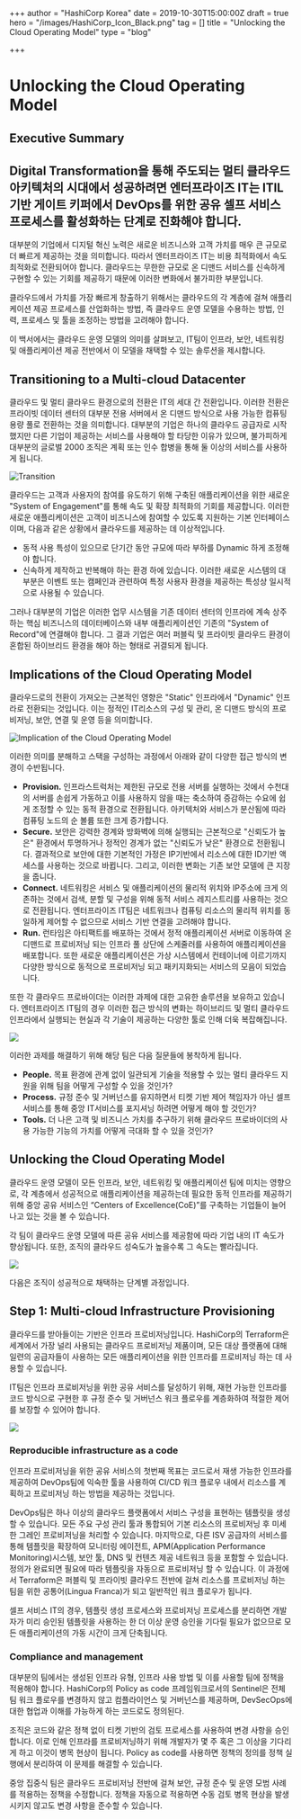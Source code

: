 +++
author = "HashiCorp Korea"
date = 2019-10-30T15:00:00Z
draft = true
hero = "/images/HashiCorp_Icon_Black.png"
tag = []
title = "Unlocking the Cloud Operating Model"
type = "blog"

+++
# Unlocking the Cloud Operating Model

## Executive Summary

## **Digital Transformation을 통해 주도되는 멀티 클라우드 아키텍처의 시대에서 성공하려면 엔터프라이즈 IT는 ITIL 기반 게이트 키퍼에서 DevOps를 위한 공유 셀프 서비스 프로세스를 활성화하는 단계로 진화해야 합니다.**

대부분의 기업에서 디지털 혁신 노력은 새로운 비즈니스와 고객 가치를 매우 큰 규모로 더 빠르게 제공하는 것을 의미합니다. 따라서 엔터프라이즈 IT는 비용 최적화에서 속도 최적화로 전환되어야 합니다. 클라우드는 무한한 규모로 온 디맨드 서비스를 신속하게 구현할 수 있는 기회를 제공하기 때문에 이러한 변화에서 불가피한 부분입니다.

클라우드에서 가치를 가장 빠르게 창출하기 위해서는 클라우드의 각 계층에 걸쳐 애플리케이션 제공 프로세스를 산업화하는 방법, 즉 클라우드 운영 모델을 수용하는 방법, 인력, 프로세스 및 툴을 조정하는 방법을 고려해야 합니다.

이 백서에서는 클라우드 운영 모델의 의미를 살펴보고, IT팀이 인프라, 보안, 네트워킹 및 애플리케이션 제공 전반에서 이 모델을 채택할 수 있는 솔루션을 제시합니다.

## Transitioning to a Multi-cloud Datacenter

클라우드 및 멀티 클라우드 환경으로의 전환은 IT의 세대 간 전환입니다. 이러한 전환은 프라이빗 데이터 센터의 대부분 전용 서버에서 온 디맨드 방식으로 사용 가능한 컴퓨팅 용량 풀로 전환하는 것을 의미합니다. 대부분의 기업은 하나의 클라우드 공급자로 시작했지만 다른 기업이 제공하는 서비스를 사용해야 할 타당한 이유가 있으며, 불가피하게 대부분의 글로벌 2000 조직은 계획 또는 인수 합병을 통해 둘 이상의 서비스를 사용하게 됩니다.

![Transition](https://www.datocms-assets.com/2885/1556917230-commulti-cloud-transition-2x.png "Transitioning to a Multi-Cloud DataCenter")

클라우드는 고객과 사용자의 참여를 유도하기 위해 구축된 애플리케이션을 위한 새로운 "System of Engagement"를 통해 속도 및 확장 최적화의 기회를 제공합니다. 이러한 새로운 애플리케이션은 고객이 비즈니스에 참여할 수 있도록 지원하는 기본 인터페이스이며, 다음과 같은 상황에서 클라우드를 제공하는 데 이상적입니다.

* 동적 사용 특성이 있으므로 단기간 동안 규모에 따라 부하를 Dynamic 하게 조정해야 합니다.
* 신속하게 제작하고 반복해야 하는 환경 하에 있습니다. 이러한 새로운 시스템의 대부분은 이벤트 또는 캠페인과 관련하여 특정 사용자 환경을 제공하는 특성상 일시적으로 사용될 수 있습니다.

그러나 대부분의 기업은 이러한 업무 시스템을 기존 데이터 센터의 인프라에 계속 상주하는 핵심 비즈니스의 데이터베이스와 내부 애플리케이션인 기존의 "System of Record"에 연결해야 합니다. 그 결과 기업은 여러 퍼블릭 및 프라이빗 클라우드 환경이 혼합된 하이브리드 환경을 해야 하는 형태로 귀결되게 됩니다.

## **Implications of the Cloud Operating Model**

클라우드로의 전환이 가져오는 근본적인 영향은 "Static" 인프라에서 "Dynamic" 인프라로 전환되는 것입니다. 이는 정적인 IT리소스의 구성 및 관리, 온 디맨드 방식의 프로비저닝, 보안, 연결 및 운영 등을 의미합니다.

![](https://www.datocms-assets.com/2885/1565031773-com-static-dynamic-run-connect-secure-provision.png "Implication of the Cloud Operating Model")

이러한 의미를 분해하고 스택을 구성하는 과정에서 아래와 같이 다양한 접근 방식의 변경이 수반됩니다.

* **Provision.** 인프라스트럭처는 제한된 규모로 전용 서버를 실행하는 것에서 수천대의 서버를 손쉽게 가동하고 이를 사용하지 않을 때는 축소하여 증감하는 수요에 쉽게 조정할 수 있는 동적 환경으로 전환됩니다. 아키텍처와 서비스가 분산됨에 따라 컴퓨팅 노드의 순 볼륨 또한 크게 증가합니다.
* **Secure.** 보안은 강력한 경계와 방화벽에 의해 실행되는 근본적으로 "신뢰도가 높은" 환경에서 투명하거나 정적인 경계가 없는 "신뢰도가 낮은" 환경으로 전환됩니다. 결과적으로 보안에 대한 기본적인 가정은 IP기반에서 리소스에 대한 ID기반 액세스를 사용하는 것으로 바뀝니다. 그리고, 이러한 변화는 기존 보안 모델에 큰 지장을 줍니다.
* **Connect.** 네트워킹은 서비스 및 애플리케이션의 물리적 위치와 IP주소에 크게 의존하는 것에서 검색, 분할 및 구성을 위해 동적 서비스 레지스트리를 사용하는 것으로 전환됩니다. 엔터프라이즈 IT팀은 네트워크나 컴퓨팅 리소스의 물리적 위치를 동일하게 제어할 수 없으므로 서비스 기반 연결을 고려해야 합니다.
* **Run.** 런타임은 아티팩트를 배포하는 것에서 정적 애플리케이션 서버로 이동하여 온 디맨드로 프로비저닝 되는 인프라 풀 상단에 스케줄러를 사용하여 애플리케이션을 배포합니다. 또한 새로운 애플리케이션은 가상 시스템에서 컨테이너에 이르기까지 다양한 방식으로 동적으로 프로비저닝 되고 패키지화되는 서비스의 모음이 되었습니다.

또한 각 클라우드 프로바이더는 이러한 과제에 대한 고유한 솔루션을 보유하고 있습니다. 엔터프라이즈 IT팀의 경우 이러한 접근 방식의 변화는 하이브리드 및 멀티 클라우드 인프라에서 실행되는 현실과 각 기술이 제공하는 다양한 툴로 인해 더욱 복잡해집니다.

![](https://www.datocms-assets.com/2885/1557419672-comstatic-to-dynamic-integrations-2x.png)

이러한 과제를 해결하기 위해 해당 팀은 다음 질문들에 봉착하게 됩니다.

* **People.** 목표 환경에 관계 없이 일관되게 기술을 적용할 수 있는 멀티 클라우드 지원을 위해 팀을 어떻게 구성할 수 있을 것인가?
* **Process.** 규정 준수 및 거버넌스를 유지하면서 티켓 기반 제어 책임자가 아닌 셀프 서비스를 통해 중앙 IT서비스를 포지셔닝 하려면 어떻게 해야 할 것인가?
* **Tools.** 더 나은 고객 및 비즈니스 가치를 추구하기 위해 클라우드 프로바이더의 사용 가능한 기능의 가치를 어떻게 극대화 할 수 있을 것인가?

## **Unlocking the Cloud Operating Model**

클라우드 운영 모델이 모든 인프라, 보안, 네트워킹 및 애플리케이션 팀에 미치는 영향으로, 각 계층에서 성공적으로 애플리케이션을 제공하는데 필요한 동적 인프라를 제공하기 위해 중앙 공유 서비스인 “Centers of Excellence(CoE)”를 구축하는 기업들이 늘어나고 있는 것을 볼 수 있습니다.

각 팀이 클라우드 운영 모델에 따른 공유 서비스를 제공함에 따라 기업 내의 IT 속도가 향상됩니다. 또한, 조직의 클라우드 성숙도가 높을수록 그 속도는 빨라집니다.

  
![](https://www.datocms-assets.com/2885/1557419693-commaturity-and-velocity-2x.png)

다음은 조직이 성공적으로 채택하는 단계별 과정입니다.

## **Step 1: Multi-cloud Infrastructure Provisioning**

  
클라우드를 받아들이는 기반은 인프라 프로비저닝입니다. HashiCorp의 Terraform은 세계에서 가장 널리 사용되는 클라우드 프로비저닝 제품이며, 모든 대상 플랫폼에 대해 일련의 공급자들이 사용하는 모든 애플리케이션을 위한 인프라를 프로비저닝 하는 데 사용할 수 있습니다.

IT팀은 인프라 프로비저닝을 위한 공유 서비스를 달성하기 위해, 재현 가능한 인프라를 코드 방식으로 구현한 후 규정 준수 및 거버넌스 워크 플로우를 계층화하여 적절한 제어를 보장할 수 있어야 합니다.

  
![](https://www.datocms-assets.com/2885/1556918017-comterraform-2x.png)

### **Reproducible infrastructure as a code**

인프라 프로비저닝을 위한 공유 서비스의 첫번째 목표는 코드로서 재생 가능한 인프라를 제공하여 DevOps팀에 익숙한 툴을 사용하여 CI/CD 워크 플로우 내에서 리소스를 계획하고 프로비저닝 하는 방법을 제공하는 것입니다.

DevOps팀은 하나 이상의 클라우드 플랫폼에서 서비스 구성을 표현하는 템플릿을 생성할 수 있습니다. 모든 주요 구성 관리 툴과 통합되어 기본 리소스의 프로비저닝 후 미세한 그레인 프로비저닝을 처리할 수 있습니다. 마지막으로, 다른 ISV 공급자의 서비스를 통해 템플릿을 확장하여 모니터링 에이전트, APM(Application Performance Monitoring)시스템, 보안 툴, DNS 및 컨텐츠 제공 네트워크 등을 포함할 수 있습니다. 정의가 완료되면 필요에 따라 템플릿을 자동으로 프로비저닝 할 수 있습니다. 이 과정에서 Terraform은 퍼블릭 및 프라이빗 클라우드 전반에 걸쳐 리소스를 프로비저닝 하는 팀을 위한 공통어(Lingua Franca)가 되고 일반적인 워크 플로우가 됩니다.

셀프 서비스 IT의 경우, 템플릿 생성 프로세스와 프로비저닝 프로세스를 분리하면 개발자가 미리 승인된 템플릿을 사용하는 한 더 이상 운영 승인을 기다릴 필요가 없으므로 모든 애플리케이션의 가동 시간이 크게 단축됩니다.

### **Compliance and management**

대부분의 팀에서는 생성된 인프라 유형, 인프라 사용 방법 및 이를 사용할 팀에 정책을 적용해야 합니다. HashiCorp의 Policy as code 프레임워크로서의 Sentinel은 전체 팀 워크 플로우를 변경하지 않고 컴플라이언스 및 거버넌스를 제공하며, DevSecOps에 대한 협업과 이해를 가능하게 하는 코드로도 정의된다.

조직은 코드와 같은 정책 없이 티켓 기반의 검토 프로세스를 사용하여 변경 사항을 승인합니다. 이로 인해 인프라를 프로비저닝하기 위해 개발자가 몇 주 혹은 그 이상을 기다리게 하고 이것이 병목 현상이 됩니다. Policy as code를 사용하면 정책의 정의를 정책 실행에서 분리하여 이 문제를 해결할 수 있습니다.

중앙 집중식 팀은 클라우드 프로비저닝 전반에 걸쳐 보안, 규정 준수 및 운영 모범 사례를 적용하는 정책을 수정합니다. 정책을 자동으로 적용하면 수동 검토 병목 현상을 발생 시키지 않고도 변경 사항을 준수할 수 있습니다.